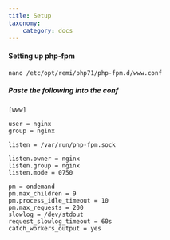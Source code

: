 ```yaml
---
title: Setup
taxonomy:
    category: docs
---
```


#### Setting up php-fpm
```
nano /etc/opt/remi/php71/php-fpm.d/www.conf
```

##### Paste the following into the conf
```
[www]

user = nginx
group = nginx

listen = /var/run/php-fpm.sock

listen.owner = nginx
listen.group = nginx
listen.mode = 0750

pm = ondemand
pm.max_children = 9
pm.process_idle_timeout = 10
pm.max_requests = 200
slowlog = /dev/stdout
request_slowlog_timeout = 60s
catch_workers_output = yes
```